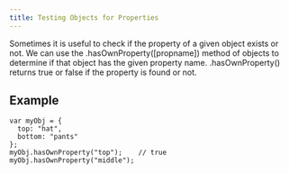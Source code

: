 ```yaml
---
title: Testing Objects for Properties
---
```

Sometimes it is useful to check if the property of a given object exists or not. We can use the .hasOwnProperty([propname]) method of objects to determine if that object has the given property name. .hasOwnProperty() returns true or false if the property is found or not.

## Example

    var myObj = {
      top: "hat",
      bottom: "pants"
    };
    myObj.hasOwnProperty("top");    // true
    myObj.hasOwnProperty("middle");